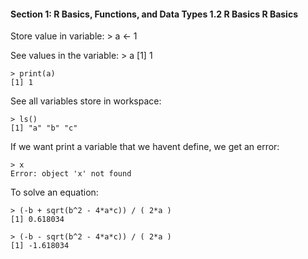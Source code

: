 #### Section 1: R Basics, Functions, and Data Types   1.2 R Basics   R Basics

Store value in variable:
    > a <- 1

See values in the variable:
    > a
    [1] 1

    > print(a)
    [1] 1

See all variables store in workspace:

    > ls()
    [1] "a" "b" "c"

If we want print a variable that we havent define, we get an error:

    > x
    Error: object 'x' not found

To solve an equation:

    > (-b + sqrt(b^2 - 4*a*c)) / ( 2*a )
    [1] 0.618034
    
    > (-b - sqrt(b^2 - 4*a*c)) / ( 2*a )
    [1] -1.618034
    
